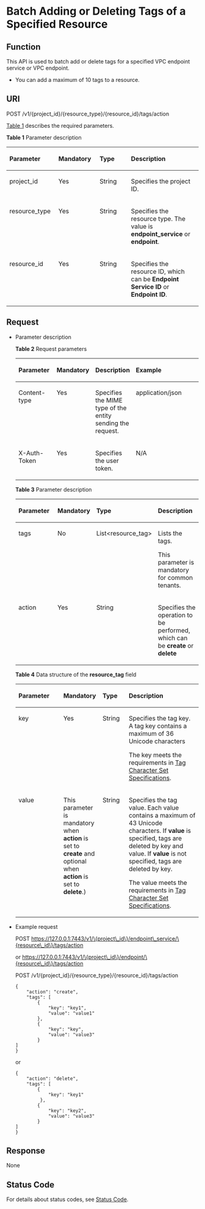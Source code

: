 # Batch Adding or Deleting Tags of a Specified Resource<a name="vpcep_06_0502"></a>

## Function<a name="section661424813316"></a>

This API is used to batch add or delete tags for a specified VPC endpoint service or VPC endpoint.

-   You can add a maximum of 10 tags to a resource.

## URI<a name="section2061734818319"></a>

POST  /v1/\{project\_id\}/\{resource\_type\}/\{resource\_id\}/tags/action

[Table 1](#table366094812311)  describes the required parameters.

**Table  1**  Parameter description

<a name="table366094812311"></a>
<table><thead align="left"><tr id="row41660491739"><th class="cellrowborder" valign="top" width="25.509999999999998%" id="mcps1.2.5.1.1"><p id="p1416684915316"><a name="p1416684915316"></a><a name="p1416684915316"></a><strong id="b13237153019273"><a name="b13237153019273"></a><a name="b13237153019273"></a>Parameter</strong></p>
</th>
<th class="cellrowborder" valign="top" width="21.43%" id="mcps1.2.5.1.2"><p id="p19166154917315"><a name="p19166154917315"></a><a name="p19166154917315"></a><strong id="b8472203112718"><a name="b8472203112718"></a><a name="b8472203112718"></a>Mandatory</strong></p>
</th>
<th class="cellrowborder" valign="top" width="16.33%" id="mcps1.2.5.1.3"><p id="p4166249836"><a name="p4166249836"></a><a name="p4166249836"></a><strong id="b1352393210278"><a name="b1352393210278"></a><a name="b1352393210278"></a>Type</strong></p>
</th>
<th class="cellrowborder" valign="top" width="36.730000000000004%" id="mcps1.2.5.1.4"><p id="p141665498310"><a name="p141665498310"></a><a name="p141665498310"></a><strong id="b14648123312270"><a name="b14648123312270"></a><a name="b14648123312270"></a>Description</strong></p>
</th>
</tr>
</thead>
<tbody><tr id="row2166154910312"><td class="cellrowborder" valign="top" width="25.509999999999998%" headers="mcps1.2.5.1.1 "><p id="p11166114916316"><a name="p11166114916316"></a><a name="p11166114916316"></a>project_id</p>
</td>
<td class="cellrowborder" valign="top" width="21.43%" headers="mcps1.2.5.1.2 "><p id="p216644910311"><a name="p216644910311"></a><a name="p216644910311"></a>Yes</p>
</td>
<td class="cellrowborder" valign="top" width="16.33%" headers="mcps1.2.5.1.3 "><p id="p1216614491532"><a name="p1216614491532"></a><a name="p1216614491532"></a>String</p>
</td>
<td class="cellrowborder" valign="top" width="36.730000000000004%" headers="mcps1.2.5.1.4 "><p id="p916613492318"><a name="p916613492318"></a><a name="p916613492318"></a>Specifies the project ID.</p>
</td>
</tr>
<tr id="row916610491316"><td class="cellrowborder" valign="top" width="25.509999999999998%" headers="mcps1.2.5.1.1 "><p id="p131662491537"><a name="p131662491537"></a><a name="p131662491537"></a>resource_type</p>
</td>
<td class="cellrowborder" valign="top" width="21.43%" headers="mcps1.2.5.1.2 "><p id="p91665491736"><a name="p91665491736"></a><a name="p91665491736"></a>Yes</p>
</td>
<td class="cellrowborder" valign="top" width="16.33%" headers="mcps1.2.5.1.3 "><p id="p31660491332"><a name="p31660491332"></a><a name="p31660491332"></a>String</p>
</td>
<td class="cellrowborder" valign="top" width="36.730000000000004%" headers="mcps1.2.5.1.4 "><p id="p201661649630"><a name="p201661649630"></a><a name="p201661649630"></a>Specifies the resource type. The value is <strong id="b325384110279"><a name="b325384110279"></a><a name="b325384110279"></a>endpoint_service</strong> or <strong id="b6254194182714"><a name="b6254194182714"></a><a name="b6254194182714"></a>endpoint</strong>.</p>
</td>
</tr>
<tr id="row016610491139"><td class="cellrowborder" valign="top" width="25.509999999999998%" headers="mcps1.2.5.1.1 "><p id="p216613491315"><a name="p216613491315"></a><a name="p216613491315"></a>resource_id</p>
</td>
<td class="cellrowborder" valign="top" width="21.43%" headers="mcps1.2.5.1.2 "><p id="p181669491533"><a name="p181669491533"></a><a name="p181669491533"></a>Yes</p>
</td>
<td class="cellrowborder" valign="top" width="16.33%" headers="mcps1.2.5.1.3 "><p id="p1216714490315"><a name="p1216714490315"></a><a name="p1216714490315"></a>String</p>
</td>
<td class="cellrowborder" valign="top" width="36.730000000000004%" headers="mcps1.2.5.1.4 "><p id="p1616764911314"><a name="p1616764911314"></a><a name="p1616764911314"></a>Specifies the resource ID, which can be <strong id="b1571013457276"><a name="b1571013457276"></a><a name="b1571013457276"></a>Endpoint Service ID</strong> or <strong id="b671104552715"><a name="b671104552715"></a><a name="b671104552715"></a>Endpoint ID</strong>.</p>
</td>
</tr>
</tbody>
</table>

## Request<a name="section1469314482038"></a>

-   Parameter description

    **Table  2**  Request parameters

    <a name="table463234813314"></a>
    <table><thead align="left"><tr id="row10166949736"><th class="cellrowborder" valign="top" width="20.932093209320936%" id="mcps1.2.5.1.1"><p id="p2016619491136"><a name="p2016619491136"></a><a name="p2016619491136"></a><strong id="b6373105217278"><a name="b6373105217278"></a><a name="b6373105217278"></a>Parameter</strong></p>
    </th>
    <th class="cellrowborder" valign="top" width="20.4020402040204%" id="mcps1.2.5.1.2"><p id="p316612497317"><a name="p316612497317"></a><a name="p316612497317"></a><strong id="b32511053172710"><a name="b32511053172710"></a><a name="b32511053172710"></a>Mandatory</strong></p>
    </th>
    <th class="cellrowborder" valign="top" width="21.292129212921292%" id="mcps1.2.5.1.3"><p id="p1767832713386"><a name="p1767832713386"></a><a name="p1767832713386"></a><strong id="b356954142717"><a name="b356954142717"></a><a name="b356954142717"></a>Description</strong></p>
    </th>
    <th class="cellrowborder" valign="top" width="37.37373737373737%" id="mcps1.2.5.1.4"><p id="p1316614915318"><a name="p1316614915318"></a><a name="p1316614915318"></a><strong id="b168493543272"><a name="b168493543272"></a><a name="b168493543272"></a>Example</strong></p>
    </th>
    </tr>
    </thead>
    <tbody><tr id="row1516610494312"><td class="cellrowborder" valign="top" width="20.932093209320936%" headers="mcps1.2.5.1.1 "><p id="p171667491939"><a name="p171667491939"></a><a name="p171667491939"></a>Content-type</p>
    </td>
    <td class="cellrowborder" valign="top" width="20.4020402040204%" headers="mcps1.2.5.1.2 "><p id="p161661949236"><a name="p161661949236"></a><a name="p161661949236"></a>Yes</p>
    </td>
    <td class="cellrowborder" valign="top" width="21.292129212921292%" headers="mcps1.2.5.1.3 "><p id="p12678192713383"><a name="p12678192713383"></a><a name="p12678192713383"></a>Specifies the MIME type of the entity sending the request.</p>
    </td>
    <td class="cellrowborder" valign="top" width="37.37373737373737%" headers="mcps1.2.5.1.4 "><p id="p121669499312"><a name="p121669499312"></a><a name="p121669499312"></a>application/json</p>
    </td>
    </tr>
    <tr id="row7166649834"><td class="cellrowborder" valign="top" width="20.932093209320936%" headers="mcps1.2.5.1.1 "><p id="p1516611492037"><a name="p1516611492037"></a><a name="p1516611492037"></a>X-Auth-Token</p>
    </td>
    <td class="cellrowborder" valign="top" width="20.4020402040204%" headers="mcps1.2.5.1.2 "><p id="p21664491312"><a name="p21664491312"></a><a name="p21664491312"></a>Yes</p>
    </td>
    <td class="cellrowborder" valign="top" width="21.292129212921292%" headers="mcps1.2.5.1.3 "><p id="p1167815271382"><a name="p1167815271382"></a><a name="p1167815271382"></a>Specifies the user token.</p>
    </td>
    <td class="cellrowborder" valign="top" width="37.37373737373737%" headers="mcps1.2.5.1.4 "><p id="p1316644912314"><a name="p1316644912314"></a><a name="p1316644912314"></a>N/A</p>
    </td>
    </tr>
    </tbody>
    </table>

    **Table  3**  Parameter description

    <a name="table472134815318"></a>
    <table><thead align="left"><tr id="row2016711493316"><th class="cellrowborder" valign="top" width="24.490000000000002%" id="mcps1.2.5.1.1"><p id="p01671049132"><a name="p01671049132"></a><a name="p01671049132"></a><strong id="b2892888289"><a name="b2892888289"></a><a name="b2892888289"></a>Parameter</strong></p>
    </th>
    <th class="cellrowborder" valign="top" width="21.43%" id="mcps1.2.5.1.2"><p id="p116711494315"><a name="p116711494315"></a><a name="p116711494315"></a><strong id="b563720132288"><a name="b563720132288"></a><a name="b563720132288"></a>Mandatory</strong></p>
    </th>
    <th class="cellrowborder" valign="top" width="25.509999999999998%" id="mcps1.2.5.1.3"><p id="p16167549535"><a name="p16167549535"></a><a name="p16167549535"></a><strong id="b12611101611289"><a name="b12611101611289"></a><a name="b12611101611289"></a>Type</strong></p>
    </th>
    <th class="cellrowborder" valign="top" width="28.57%" id="mcps1.2.5.1.4"><p id="p101673495311"><a name="p101673495311"></a><a name="p101673495311"></a><strong id="b15620181762817"><a name="b15620181762817"></a><a name="b15620181762817"></a>Description</strong></p>
    </th>
    </tr>
    </thead>
    <tbody><tr id="row216713494314"><td class="cellrowborder" valign="top" width="24.490000000000002%" headers="mcps1.2.5.1.1 "><p id="p016718491237"><a name="p016718491237"></a><a name="p016718491237"></a>tags</p>
    </td>
    <td class="cellrowborder" valign="top" width="21.43%" headers="mcps1.2.5.1.2 "><p id="p216713495317"><a name="p216713495317"></a><a name="p216713495317"></a>No</p>
    </td>
    <td class="cellrowborder" valign="top" width="25.509999999999998%" headers="mcps1.2.5.1.3 "><p id="p19167249330"><a name="p19167249330"></a><a name="p19167249330"></a>List&lt;resource_tag&gt;</p>
    </td>
    <td class="cellrowborder" valign="top" width="28.57%" headers="mcps1.2.5.1.4 "><p id="p7167149832"><a name="p7167149832"></a><a name="p7167149832"></a>Lists the tags.</p>
    <p id="p131674497310"><a name="p131674497310"></a><a name="p131674497310"></a>This parameter is mandatory for common tenants.</p>
    </td>
    </tr>
    <tr id="row7167194920310"><td class="cellrowborder" valign="top" width="24.490000000000002%" headers="mcps1.2.5.1.1 "><p id="p1416718491037"><a name="p1416718491037"></a><a name="p1416718491037"></a>action</p>
    </td>
    <td class="cellrowborder" valign="top" width="21.43%" headers="mcps1.2.5.1.2 "><p id="p161679491431"><a name="p161679491431"></a><a name="p161679491431"></a>Yes</p>
    </td>
    <td class="cellrowborder" valign="top" width="25.509999999999998%" headers="mcps1.2.5.1.3 "><p id="p41675493312"><a name="p41675493312"></a><a name="p41675493312"></a>String</p>
    </td>
    <td class="cellrowborder" valign="top" width="28.57%" headers="mcps1.2.5.1.4 "><p id="p1316794911313"><a name="p1316794911313"></a><a name="p1316794911313"></a>Specifies the operation to be performed, which can be <strong id="b842352706101829"><a name="b842352706101829"></a><a name="b842352706101829"></a>create</strong> or <strong id="b842352706101833"><a name="b842352706101833"></a><a name="b842352706101833"></a>delete</strong></p>
    </td>
    </tr>
    </tbody>
    </table>

    **Table  4**  Data structure of the  **resource\_tag**  field

    <a name="table97481481333"></a>
    <table><thead align="left"><tr id="row2016764915312"><th class="cellrowborder" valign="top" width="24.48755124487551%" id="mcps1.2.5.1.1"><p id="p111679491337"><a name="p111679491337"></a><a name="p111679491337"></a><strong id="b77177216513"><a name="b77177216513"></a><a name="b77177216513"></a>Parameter</strong></p>
    </th>
    <th class="cellrowborder" valign="top" width="21.42785721427857%" id="mcps1.2.5.1.2"><p id="p616713496313"><a name="p616713496313"></a><a name="p616713496313"></a><strong id="b2676234511"><a name="b2676234511"></a><a name="b2676234511"></a>Mandatory</strong></p>
    </th>
    <th class="cellrowborder" valign="top" width="14.288571142885711%" id="mcps1.2.5.1.3"><p id="p3167649832"><a name="p3167649832"></a><a name="p3167649832"></a><strong id="b176641445111"><a name="b176641445111"></a><a name="b176641445111"></a>Type</strong></p>
    </th>
    <th class="cellrowborder" valign="top" width="39.796020397960206%" id="mcps1.2.5.1.4"><p id="p51670493314"><a name="p51670493314"></a><a name="p51670493314"></a><strong id="b3619105185113"><a name="b3619105185113"></a><a name="b3619105185113"></a>Description</strong></p>
    </th>
    </tr>
    </thead>
    <tbody><tr id="row18167134912310"><td class="cellrowborder" valign="top" width="24.48755124487551%" headers="mcps1.2.5.1.1 "><p id="p1167749537"><a name="p1167749537"></a><a name="p1167749537"></a>key</p>
    </td>
    <td class="cellrowborder" valign="top" width="21.42785721427857%" headers="mcps1.2.5.1.2 "><p id="p716713491233"><a name="p716713491233"></a><a name="p716713491233"></a>Yes</p>
    </td>
    <td class="cellrowborder" valign="top" width="14.288571142885711%" headers="mcps1.2.5.1.3 "><p id="p9167204919312"><a name="p9167204919312"></a><a name="p9167204919312"></a>String</p>
    </td>
    <td class="cellrowborder" valign="top" width="39.796020397960206%" headers="mcps1.2.5.1.4 "><p id="p131679498315"><a name="p131679498315"></a><a name="p131679498315"></a>Specifies the tag key. A tag key contains a maximum of 36 Unicode characters</p>
    <p id="p9167184912313"><a name="p9167184912313"></a><a name="p9167184912313"></a>The key meets the requirements in <a href="tag-character-set-specifications.md">Tag Character Set Specifications</a>.</p>
    </td>
    </tr>
    <tr id="row1116713491835"><td class="cellrowborder" valign="top" width="24.48755124487551%" headers="mcps1.2.5.1.1 "><p id="p91671749238"><a name="p91671749238"></a><a name="p91671749238"></a>value</p>
    </td>
    <td class="cellrowborder" valign="top" width="21.42785721427857%" headers="mcps1.2.5.1.2 "><p id="p31671249235"><a name="p31671249235"></a><a name="p31671249235"></a>This parameter is mandatory when <strong id="b842352706143922"><a name="b842352706143922"></a><a name="b842352706143922"></a>action</strong> is set to <strong id="b842352706143928"><a name="b842352706143928"></a><a name="b842352706143928"></a>create</strong> and optional when <strong id="b2107046872143949"><a name="b2107046872143949"></a><a name="b2107046872143949"></a>action</strong> is set to <strong id="b1548858455143949"><a name="b1548858455143949"></a><a name="b1548858455143949"></a>delete</strong>.)</p>
    </td>
    <td class="cellrowborder" valign="top" width="14.288571142885711%" headers="mcps1.2.5.1.3 "><p id="p81670495315"><a name="p81670495315"></a><a name="p81670495315"></a>String</p>
    </td>
    <td class="cellrowborder" valign="top" width="39.796020397960206%" headers="mcps1.2.5.1.4 "><p id="p11681491312"><a name="p11681491312"></a><a name="p11681491312"></a>Specifies the tag value. Each value contains a maximum of 43 Unicode characters. If <strong id="b633516399164"><a name="b633516399164"></a><a name="b633516399164"></a>value</strong> is specified, tags are deleted by key and value. If <strong id="b23498393160"><a name="b23498393160"></a><a name="b23498393160"></a>value</strong> is not specified, tags are deleted by key.</p>
    <p id="p191682049733"><a name="p191682049733"></a><a name="p191682049733"></a>The value meets the requirements in <a href="tag-character-set-specifications.md">Tag Character Set Specifications</a>.</p>
    </td>
    </tr>
    </tbody>
    </table>

-   Example request

    POST https://127.0.0.1:7443/v1/\{project\_id\}/endpoint\_service/\{resource\_id\}/tags/action

    or https://127.0.0.1:7443/v1/\{project\_id\}/endpoint/\{resource\_id\}/tags/action

    POST /v1/\{project\_id\}/\{resource\_type\}/\{resource\_id\}/tags/action 

    ```
    {
        "action": "create",
        "tags": [
            {
                "key": "key1",
                "value": "value1"
            },
            {
                "key": "key",
                "value": "value3"
            }
    ]
    }
    ```

    or

    ```
    {
        "action": "delete",
        "tags": [
            {
                "key": "key1"
             },
            {
                "key": "key2",
                "value": "value3"
            }
    ]
    }
    ```


## Response<a name="section108825481834"></a>

None

## Status Code<a name="section158868481831"></a>

For details about status codes, see  [Status Code](status-code.md).

